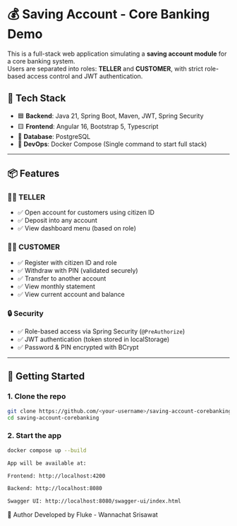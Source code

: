 # 💰 Saving Account - Core Banking Demo

This is a full-stack web application simulating a **saving account module** for a core banking system.  
Users are separated into roles: **TELLER** and **CUSTOMER**, with strict role-based access control and JWT authentication.

## 🔧 Tech Stack

- 🟦 **Backend**: Java 21, Spring Boot, Maven, JWT, Spring Security
- 🟨 **Frontend**: Angular 16, Bootstrap 5, Typescript
- 🐘 **Database**: PostgreSQL
- 🐳 **DevOps**: Docker Compose (Single command to start full stack)

---

## 📦 Features

### 👨‍💼 TELLER

- ✅ Open account for customers using citizen ID
- ✅ Deposit into any account
- ✅ View dashboard menu (based on role)

### 🙋‍♂️ CUSTOMER

- ✅ Register with citizen ID and role
- ✅ Withdraw with PIN (validated securely)
- ✅ Transfer to another account
- ✅ View monthly statement
- ✅ View current account and balance

### 🔒 Security

- ✅ Role-based access via Spring Security (`@PreAuthorize`)
- ✅ JWT authentication (token stored in localStorage)
- ✅ Password & PIN encrypted with BCrypt

---

## 🚀 Getting Started

### 1. Clone the repo

```bash
git clone https://github.com/<your-username>/saving-account-corebanking.git
cd saving-account-corebanking
```
### 2. Start the app

```bash
docker compose up --build
```
```bash
App will be available at:

Frontend: http://localhost:4200

Backend: http://localhost:8080

Swagger UI: http://localhost:8080/swagger-ui/index.html
```

📌 Author
Developed by Fluke - Wannachat Srisawat
